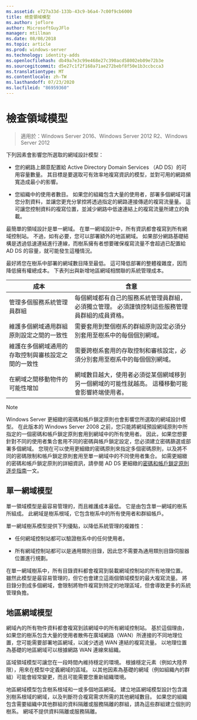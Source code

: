 ```yaml
---
ms.assetid: e727a33d-133b-43c9-b6a4-7c00f9cb6000
title: 檢查領域模型
ms.author: joflore
author: MicrosoftGuyJFlo
manager: mtillman
ms.date: 08/08/2018
ms.topic: article
ms.prod: windows-server
ms.technology: identity-adds
ms.openlocfilehash: db49a7e3c99e468e27c390acd58002eb09e72b3e
ms.sourcegitcommit: d5e27c1f2f168a71ae272bebf8f50e1b3ccbcca3
ms.translationtype: MT
ms.contentlocale: zh-TW
ms.lasthandoff: 07/23/2020
ms.locfileid: "86959360"
---
```

# <a name="reviewing-the-domain-models"></a>檢查領域模型

> 適用於：Windows Server 2016、Windows Server 2012 R2、Windows Server 2012

下列因素會影響您所選取的網域設計模型：

- 您的網路上願意配置給 Active Directory Domain Services （AD DS）的可用容量數量。 其目標是要選取可有效率地複寫資訊的模型，並對可用的網路頻寬造成最小的影響。

- 您組織中的使用者數目。 如果您的組織包含大量的使用者，部署多個網域可讓您分割資料，並讓您更充分掌控將透過指定的網路連接傳遞的複寫流量量。 這可讓您控制資料的複寫位置，並減少網路中低速連結上的複寫流量所建立的負載。

最簡單的領域設計是單一網域。 在單一網域設計中，所有資訊都會複寫到所有網域控制站。 不過，如有必要，您可以部署額外的地區網域。 如果部分網路基礎結構是透過低速連結進行連線，而樹系擁有者想要確保複寫流量不會超過已配置給 AD DS 的容量，就可能發生這種情況。

最好將您在樹系中部署的網域數目降至最低。 這可降低部署的整體複雜度，因而降低擁有權總成本。 下表列出與新增地區網域相關聯的系統管理成本。

| 成本     | 含意     |
| -------- | ---------------- |
| 管理多個服務系統管理員群組|每個網域都有自己的服務系統管理員群組，必須獨立管理。 必須謹慎控制這些服務管理員群組的成員資格。|
| 維護多個網域通用群組原則設定之間的一致性 | 需要套用到整個樹系的群組原則設定必須分別套用至樹系中的每個個別網域。 |
| 維護在多個網域通用的存取控制與審核設定之間的一致性 | 需要跨樹系套用的存取控制和審核設定，必須分別套用至樹系中的每個個別網域。 |
| 在網域之間移動物件的可能性增加 | 網域數目越大，使用者必須從某個網域移到另一個網域的可能性就越高。 這種移動可能會影響終端使用者。 |

> [!NOTE]
> Windows Server 更細緻的密碼和帳戶鎖定原則也會影響您所選取的網域設計模型。 在此版本的 Windows Server 2008 之前，您只能將網域預設網域原則中所指定的一個密碼和帳戶鎖定原則套用到網域中的所有使用者。 因此，如果您想要針對不同的使用者集合套用不同的密碼與帳戶鎖定設定，您必須建立密碼篩選或部署多個網域。 您現在可以使用更細緻的密碼原則來指定多個密碼原則，以及將不同的密碼限制和帳戶鎖定原則套用至單一網域中的不同使用者集合。 如需更細緻的密碼和帳戶鎖定原則的詳細資訊，請參閱 AD DS 更細緻的[密碼和帳戶鎖定原則逐步指南](/previous-versions/windows/it-pro/windows-server-2008-r2-and-2008/cc770842(v=ws.10))一文。

## <a name="single-domain-model"></a>單一網域模型

單一領域模型是最容易管理的，而且維護成本最低。 它是由包含單一網域的樹系所組成。 此網域是樹系根域，它包含樹系中的所有使用者和群組帳戶。

單一網域樹系模型提供下列優點，以降低系統管理的複雜性：

- 任何網域控制站都可以驗證樹系中的任何使用者。

- 所有網域控制站都可以是通用類別目錄，因此您不需要為通用類別目錄伺服器位置進行規劃。

在單一網域樹系中，所有目錄資料都會複寫到裝載網域控制站的所有地理位置。 雖然此模型是最容易管理的，但它也會建立這兩個領域模型的最大複寫流量。 將目錄分割成多個網域，會限制將物件複寫到特定的地理區域，但會導致更多的系統管理負擔。

## <a name="regional-domain-model"></a>地區網域模型

網域內的所有物件資料都會複寫到該網域中的所有網域控制站。 基於這個理由，如果您的樹系包含大量的使用者散佈在廣域網路（WAN）所連接的不同地理位置，您可能需要部署地區網域，以減少透過 WAN 連結的複寫流量。 以地理位置為基礎的地區網域可以根據網路 WAN 連線來組織。

區域領域模型可讓您在一段時間內維持穩定的環境。 根據穩定元素（例如大陸界限），用來在模型中定義網域的區域。 以其他因素為基礎的網域（例如組織內的群組）可能會經常變更，而且可能需要您重新組織環境。

地區網域模型包含樹系根域和一或多個地區網域。 建立地區網域模型設計包含識別樹系根域的網域，以及判斷符合複寫需求所需的其他網域數目。 如果您的組織包含需要組織中其他群組的資料隔離或服務隔離的群組，請為這些群組建立個別的樹系。 網域不提供資料隔離或服務隔離。
